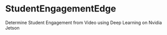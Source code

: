 # StudentEngagementEdge
Determine Student Engagement from Video using Deep Learning on Nvidia Jetson
